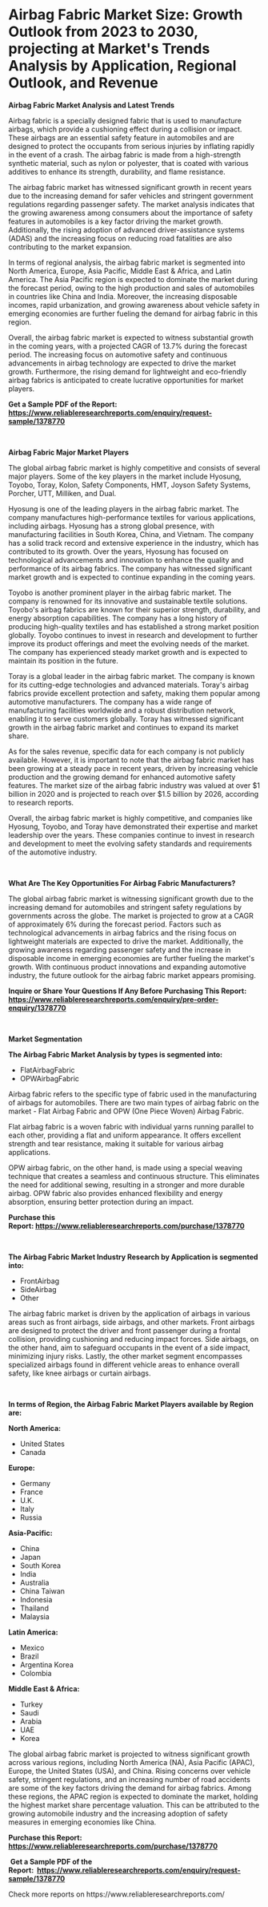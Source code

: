 <p><h1>Airbag Fabric Market Size: Growth Outlook from 2023 to 2030, projecting at Market's Trends Analysis by Application, Regional Outlook, and Revenue</h1></p><p><strong>Airbag Fabric Market Analysis and Latest Trends</strong></p>
<p><p>Airbag fabric is a specially designed fabric that is used to manufacture airbags, which provide a cushioning effect during a collision or impact. These airbags are an essential safety feature in automobiles and are designed to protect the occupants from serious injuries by inflating rapidly in the event of a crash. The airbag fabric is made from a high-strength synthetic material, such as nylon or polyester, that is coated with various additives to enhance its strength, durability, and flame resistance.</p><p>The airbag fabric market has witnessed significant growth in recent years due to the increasing demand for safer vehicles and stringent government regulations regarding passenger safety. The market analysis indicates that the growing awareness among consumers about the importance of safety features in automobiles is a key factor driving the market growth. Additionally, the rising adoption of advanced driver-assistance systems (ADAS) and the increasing focus on reducing road fatalities are also contributing to the market expansion.</p><p>In terms of regional analysis, the airbag fabric market is segmented into North America, Europe, Asia Pacific, Middle East & Africa, and Latin America. The Asia Pacific region is expected to dominate the market during the forecast period, owing to the high production and sales of automobiles in countries like China and India. Moreover, the increasing disposable incomes, rapid urbanization, and growing awareness about vehicle safety in emerging economies are further fueling the demand for airbag fabric in this region.</p><p>Overall, the airbag fabric market is expected to witness substantial growth in the coming years, with a projected CAGR of 13.7% during the forecast period. The increasing focus on automotive safety and continuous advancements in airbag technology are expected to drive the market growth. Furthermore, the rising demand for lightweight and eco-friendly airbag fabrics is anticipated to create lucrative opportunities for market players.</p></p>
<p><strong>Get a Sample PDF of the Report:&nbsp; <a href="https://www.reliableresearchreports.com/enquiry/request-sample/1378770">https://www.reliableresearchreports.com/enquiry/request-sample/1378770</a></strong></p>
<p>&nbsp;</p>
<p><strong>Airbag Fabric Major Market Players</strong></p>
<p><p>The global airbag fabric market is highly competitive and consists of several major players. Some of the key players in the market include Hyosung, Toyobo, Toray, Kolon, Safety Components, HMT, Joyson Safety Systems, Porcher, UTT, Milliken, and Dual.</p><p>Hyosung is one of the leading players in the airbag fabric market. The company manufactures high-performance textiles for various applications, including airbags. Hyosung has a strong global presence, with manufacturing facilities in South Korea, China, and Vietnam. The company has a solid track record and extensive experience in the industry, which has contributed to its growth. Over the years, Hyosung has focused on technological advancements and innovation to enhance the quality and performance of its airbag fabrics. The company has witnessed significant market growth and is expected to continue expanding in the coming years.</p><p>Toyobo is another prominent player in the airbag fabric market. The company is renowned for its innovative and sustainable textile solutions. Toyobo's airbag fabrics are known for their superior strength, durability, and energy absorption capabilities. The company has a long history of producing high-quality textiles and has established a strong market position globally. Toyobo continues to invest in research and development to further improve its product offerings and meet the evolving needs of the market. The company has experienced steady market growth and is expected to maintain its position in the future.</p><p>Toray is a global leader in the airbag fabric market. The company is known for its cutting-edge technologies and advanced materials. Toray's airbag fabrics provide excellent protection and safety, making them popular among automotive manufacturers. The company has a wide range of manufacturing facilities worldwide and a robust distribution network, enabling it to serve customers globally. Toray has witnessed significant growth in the airbag fabric market and continues to expand its market share.</p><p>As for the sales revenue, specific data for each company is not publicly available. However, it is important to note that the airbag fabric market has been growing at a steady pace in recent years, driven by increasing vehicle production and the growing demand for enhanced automotive safety features. The market size of the airbag fabric industry was valued at over $1 billion in 2020 and is projected to reach over $1.5 billion by 2026, according to research reports.</p><p>Overall, the airbag fabric market is highly competitive, and companies like Hyosung, Toyobo, and Toray have demonstrated their expertise and market leadership over the years. These companies continue to invest in research and development to meet the evolving safety standards and requirements of the automotive industry.</p></p>
<p>&nbsp;</p>
<p><strong>What Are The Key Opportunities For Airbag Fabric Manufacturers?</strong></p>
<p><p>The global airbag fabric market is witnessing significant growth due to the increasing demand for automobiles and stringent safety regulations by governments across the globe. The market is projected to grow at a CAGR of approximately 6% during the forecast period. Factors such as technological advancements in airbag fabrics and the rising focus on lightweight materials are expected to drive the market. Additionally, the growing awareness regarding passenger safety and the increase in disposable income in emerging economies are further fueling the market's growth. With continuous product innovations and expanding automotive industry, the future outlook for the airbag fabric market appears promising.</p></p>
<p><strong>Inquire or Share Your Questions If Any Before Purchasing This Report: <a href="https://www.reliableresearchreports.com/enquiry/pre-order-enquiry/1378770">https://www.reliableresearchreports.com/enquiry/pre-order-enquiry/1378770</a></strong></p>
<p>&nbsp;</p>
<p><strong>Market Segmentation</strong></p>
<p><strong>The Airbag Fabric Market Analysis by types is segmented into:</strong></p>
<p><ul><li>FlatAirbagFabric</li><li>OPWAirbagFabric</li></ul></p>
<p><p>Airbag fabric refers to the specific type of fabric used in the manufacturing of airbags for automobiles. There are two main types of airbag fabric on the market - Flat Airbag Fabric and OPW (One Piece Woven) Airbag Fabric. </p><p>Flat airbag fabric is a woven fabric with individual yarns running parallel to each other, providing a flat and uniform appearance. It offers excellent strength and tear resistance, making it suitable for various airbag applications.</p><p>OPW airbag fabric, on the other hand, is made using a special weaving technique that creates a seamless and continuous structure. This eliminates the need for additional sewing, resulting in a stronger and more durable airbag. OPW fabric also provides enhanced flexibility and energy absorption, ensuring better protection during an impact.</p></p>
<p><strong>Purchase this Report:&nbsp;<a href="https://www.reliableresearchreports.com/purchase/1378770">https://www.reliableresearchreports.com/purchase/1378770</a></strong></p>
<p>&nbsp;</p>
<p><strong>The Airbag Fabric Market Industry Research by Application is segmented into:</strong></p>
<p><ul><li>FrontAirbag</li><li>SideAirbag</li><li>Other</li></ul></p>
<p><p>The airbag fabric market is driven by the application of airbags in various areas such as front airbags, side airbags, and other markets. Front airbags are designed to protect the driver and front passenger during a frontal collision, providing cushioning and reducing impact forces. Side airbags, on the other hand, aim to safeguard occupants in the event of a side impact, minimizing injury risks. Lastly, the other market segment encompasses specialized airbags found in different vehicle areas to enhance overall safety, like knee airbags or curtain airbags.</p></p>
<p>&nbsp;</p>
<p><strong>In terms of Region, the Airbag Fabric Market Players available by Region are:</strong></p>
<p>
    <p> <strong> North America: </strong>
        <ul>
            <li>United States</li>
            <li>Canada</li>
        </ul>
        </p> 
    <p> <strong> Europe: </strong>
        <ul>
            <li>Germany</li>
            <li>France</li>
            <li>U.K.</li>
            <li>Italy</li>
            <li>Russia</li>
        </ul>
        </p> 
    <p> <strong> Asia-Pacific: </strong>
        <ul>
            <li>China</li>
            <li>Japan</li>
            <li>South Korea</li>
            <li>India</li>
            <li>Australia</li>
            <li>China Taiwan</li>
            <li>Indonesia</li>
            <li>Thailand</li>
            <li>Malaysia</li>
        </ul>
        </p> 
    <p> <strong> Latin America: </strong>
        <ul>
            <li>Mexico</li>
            <li>Brazil</li>
            <li>Argentina Korea</li>
            <li>Colombia</li>
        </ul>
        </p> 
    <p> <strong> Middle East & Africa: </strong>
        <ul>
            <li>Turkey</li>
            <li>Saudi</li>
            <li>Arabia</li>
            <li>UAE</li>
            <li>Korea</li>
        </ul>
    </p>
    </p>
<p><p>The global airbag fabric market is projected to witness significant growth across various regions, including North America (NA), Asia Pacific (APAC), Europe, the United States (USA), and China. Rising concerns over vehicle safety, stringent regulations, and an increasing number of road accidents are some of the key factors driving the demand for airbag fabrics. Among these regions, the APAC region is expected to dominate the market, holding the highest market share percentage valuation. This can be attributed to the growing automobile industry and the increasing adoption of safety measures in emerging economies like China.</p></p>
<p><strong>Purchase this Report: <a href="https://www.reliableresearchreports.com/purchase/1378770">https://www.reliableresearchreports.com/purchase/1378770</a></strong></p>
<p>&nbsp;<strong>Get a Sample PDF of the Report:&nbsp;&nbsp;<a href="https://www.reliableresearchreports.com/enquiry/request-sample/1378770">https://www.reliableresearchreports.com/enquiry/request-sample/1378770</a></strong></p>
<p><strong></strong></p>
<p>Check more reports on https://www.reliableresearchreports.com/</p>
